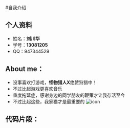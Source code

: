 #自我介绍

## 个人资料
* 姓名：**刘川华**
* 学号：**13081205**
* QQ：947344529

## About me：
* 没事喜欢打游戏，**怪物猎人X**绝赞狩猎中！
* 不过比起游戏更喜欢音乐
* 重度拖延症，感谢身边的同学朋友的鞭策才让我存活至今
* 不过比起这些，我家猫才是最重要的
![icon](http://ww3.sinaimg.cn/large/71f39cf5gw1ev9a87vekej21kw11xwpz.jpg)

## 代码片段：
